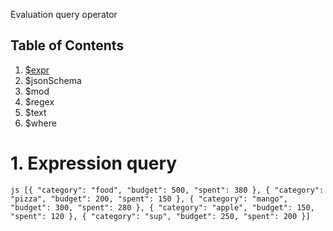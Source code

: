 Evaluation query operator

## Table of Contents
1. [$expr](#1-expression-query)
2. $jsonSchema
3. $mod
5. $regex
4. $text
5. $where

# 1. Expression query
``js
[{
  "category": "food",
  "budget": 500,
  "spent": 380
},
{
  "category": "pizza",
  "budget": 200,
  "spent": 150
},
{
  "category": "mango",
  "budget": 300,
  "spent": 280
},
{
  "category": "apple",
  "budget": 150,
  "spent": 120
},
{
  "category": "sup",
  "budget": 250,
  "spent": 200
}]
``
